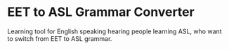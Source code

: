# EET to ASL Grammar Converter

Learning tool for English speaking hearing people learning ASL, who want to switch from EET to ASL grammar.